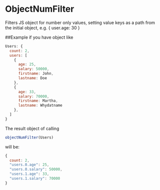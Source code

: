 # ObjectNumFilter
Filters JS object for number only values, setting value keys as a path from the initial object, e.g. { user.age: 30 }

##Example
if you have object like 
```javascript
Users: {
  count: 2,
  users: [
    {
      age: 25,
      salary: 50000,
      firstname: John,
      lastname: Doe
    },
    {
      age: 33,
      salary: 70000,
      firstname: Martha,
      lastname: Whydatname
    },
  ]
}
```
The result object of calling 
```javascript
objectNumFilter(Users)
``` 

will be:

```javascript
{
  count: 2,
  "users.0.age": 25,
  "users.0.salary": 50000,
  "users.1.age": 33,
  "users.1.salary": 70000
}
```
